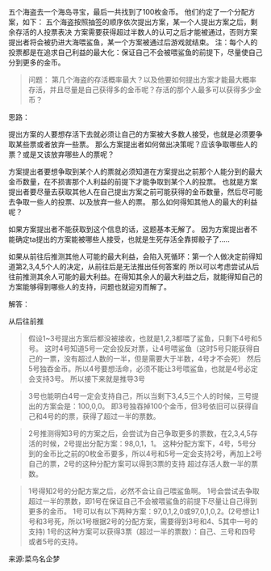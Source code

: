 五个海盗去一个海岛寻宝，最后一共找到了100枚金币。
他们约定了一个分配方案，如下：
五个海盗按照抽签的顺序依次提出方案，某一个人提出方案之后，剩余存活的人投票表决
方案需要获得超过半数人的认可之后才能被通过，否则方案提出者将会被扔进大海喂鲨鱼，某一个方案被通过后游戏就结束。
注：每个人的投票都是在追求自己利益的最大化：保证自己不会被喂鲨鱼的前提下，尽量使自己分到更多的金币。

>问题：
第几个海盗的存活概率最大？以及他要如何提出方案才能最大概率存活，并且尽量是自己获得多的金币呢？存活的那个人最多可以获得多少金币？

思路：

提出方案的人要想存活下去就必须让自己的方案被大多数人接受，也就是必须要争取某些票或者放弃一些票。
那么方案提出者如何做出决策呢？应该争取哪些人的票？或是又该放弃哪些人的票呢？

方案提出者要想争取到某个人的票就必须知道在方案提出之前那个人能分到的最大金币数量，在不损害那个人利益的前提下才能争取到某个人的投票。
也就是方案提出者要尽量去获取其他人在自己提出方案之前可能获得的金币数量，然后尽可能去争取一些人的投票、以及放弃一些人的票。
那么如何得知其他人的最大的利益呢？

如果方案提出者不能获取到这个信息的话，这题基本无解了。
因为方案提出者不能确定ta提出的方案能被哪些人接受，也就是生死存活全靠掷骰子了.....

如果从前往后推测其他人可能的最大利益，会陷入死循环：第一个人做决定前得知道第2,3,4,5个人的决定，从前往后是无法推出任何答案的
所以可以考虑尝试从后往前推测其余人可能的最大利益。在得知其余人的最大利益之后，就能得知自己的方案能够得到哪些人的支持，问题也就迎刃而解了。

解答：

从后往前推
>假设1~3号提出方案后都没被接收，也就是1,2,3都喂了鲨鱼，只剩下4号和5号。
这时4号知道5号一定会投反对票，让4号喂鲨鱼（这时5号只能获得自己的一票，没有超过人数的一半，但是需要大于半数，4号才不会死）
然后5号独吞金币。所以4号要想活命，必须不能让3号喂鲨鱼，也就是4号必定会支持3号。
所以接下来就是推导3号

>3号也能明白4号一定会支持自己，所以当剩下3,4,5三个人的时候，三号提出的方案会是：100,0,0。
即3号独吞掉100个金币，但3号依旧可以获得自己和4号的的票，获得了超过一半的票数。

>2号推测得知3号的方案之后，会尝试为自己争取更多的票数，在2,3,4,5存活的时候，2号提出分配方案：98,0,1，1。
这种分配方案下，4号，5号分到的金币比之前的0枚金币要多，所以4号和5号一定会支持2号，再加上2号自己的票，2号的这种分配方案可以得到3票的支持
超过存活人数一半的票数。

>1号得知2号的分配方案之后，必然不会让自己喂鲨鱼啊。
1号会尝试去争取超过一半的票数，即1号在保证自己不会被喂鲨鱼的前提下尽量让自己得到更多的金币。
1号可以有以下两种方案：97,0,1,2,0或97,0,1,0,2。(2号想让1号和3号死，所以1号根据2号的分配方案，需要得到3号和4、5其中一号的支持)
1号的这种方案可以获得3票（超过一半的票数）：自己、三号和四号或者5号的支持。

来源:菜鸟名企梦
